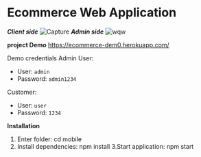 # Ecommerce Web Application
**_Client side_**
![Capture](https://user-images.githubusercontent.com/66724840/87241202-13f21180-c43a-11ea-9df6-43e59abc5248.PNG)
**_Admin side_**
![wqw](https://user-images.githubusercontent.com/66724840/87241245-721ef480-c43a-11ea-92ee-58ca214fbef7.PNG)

**project Demo**
https://ecommerce-dem0.herokuapp.com/


Demo credentials
Admin User:
- User: `admin`
- Password: `admin1234`

Customer:
- User: `user`
- Password: `1234`

**Installation**
1. Enter folder: cd mobile
2. Install dependencies: npm install
3.Start application: npm start
